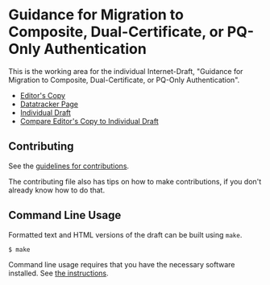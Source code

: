 <!-- regenerate: on (set to off if you edit this file) -->

# Guidance for Migration to Composite, Dual-Certificate, or PQ-Only Authentication

This is the working area for the individual Internet-Draft, "Guidance for Migration to Composite, Dual-Certificate, or PQ-Only Authentication".

* [Editor's Copy](https://tireddy2.github.io/pqc-cert-guidance/#go.draft-reddy-pquip-pqc-signature-migration.html)
* [Datatracker Page](https://datatracker.ietf.org/doc/draft-reddy-pquip-pqc-signature-migration)
* [Individual Draft](https://datatracker.ietf.org/doc/html/draft-reddy-pquip-pqc-signature-migration)
* [Compare Editor's Copy to Individual Draft](https://tireddy2.github.io/pqc-cert-guidance/#go.draft-reddy-pquip-pqc-signature-migration.diff)


## Contributing

See the
[guidelines for contributions](https://github.com/tireddy2/pqc-cert-guidance/blob//CONTRIBUTING.md).

The contributing file also has tips on how to make contributions, if you
don't already know how to do that.

## Command Line Usage

Formatted text and HTML versions of the draft can be built using `make`.

```sh
$ make
```

Command line usage requires that you have the necessary software installed.  See
[the instructions](https://github.com/martinthomson/i-d-template/blob/main/doc/SETUP.md).

